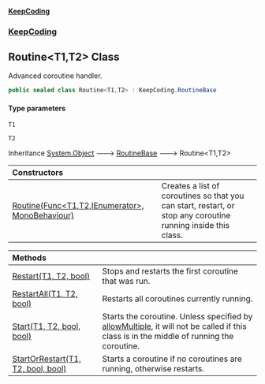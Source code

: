 #### [KeepCoding](index.md 'index')
### [KeepCoding](KeepCoding.md 'KeepCoding')
## Routine&lt;T1,T2&gt; Class
Advanced coroutine handler.   
```csharp
public sealed class Routine<T1,T2> : KeepCoding.RoutineBase
```
#### Type parameters
<a name='KeepCoding_Routine_T1_T2__T1'></a>
`T1`  
  
<a name='KeepCoding_Routine_T1_T2__T2'></a>
`T2`  
  

Inheritance [System.Object](https://docs.microsoft.com/en-us/dotnet/api/System.Object 'System.Object') &#129106; [RoutineBase](KeepCoding_RoutineBase.md 'KeepCoding.RoutineBase') &#129106; Routine&lt;T1,T2&gt;  

| Constructors | |
| :--- | :--- |
| [Routine(Func&lt;T1,T2,IEnumerator&gt;, MonoBehaviour)](KeepCoding_Routine_T1_T2__Routine(System_Func_T1_T2_System_Collections_IEnumerator__MonoBehaviour).md 'KeepCoding.Routine&lt;T1,T2&gt;.Routine(System.Func&lt;T1,T2,System.Collections.IEnumerator&gt;, MonoBehaviour)') | Creates a list of coroutines so that you can start, restart, or stop any coroutine running inside this class.<br/> |

| Methods | |
| :--- | :--- |
| [Restart(T1, T2, bool)](KeepCoding_Routine_T1_T2__Restart(T1_T2_bool).md 'KeepCoding.Routine&lt;T1,T2&gt;.Restart(T1, T2, bool)') | Stops and restarts the first coroutine that was run.<br/> |
| [RestartAll(T1, T2, bool)](KeepCoding_Routine_T1_T2__RestartAll(T1_T2_bool).md 'KeepCoding.Routine&lt;T1,T2&gt;.RestartAll(T1, T2, bool)') | Restarts all coroutines currently running.<br/> |
| [Start(T1, T2, bool, bool)](KeepCoding_Routine_T1_T2__Start(T1_T2_bool_bool).md 'KeepCoding.Routine&lt;T1,T2&gt;.Start(T1, T2, bool, bool)') | Starts the coroutine. Unless specified by [allowMultiple](KeepCoding_Routine_T1_T2__Start(T1_T2_bool_bool).md#KeepCoding_Routine_T1_T2__Start(T1_T2_bool_bool)_allowMultiple 'KeepCoding.Routine&lt;T1,T2&gt;.Start(T1, T2, bool, bool).allowMultiple'), it will not be called if this class is in the middle of running the coroutine.<br/> |
| [StartOrRestart(T1, T2, bool, bool)](KeepCoding_Routine_T1_T2__StartOrRestart(T1_T2_bool_bool).md 'KeepCoding.Routine&lt;T1,T2&gt;.StartOrRestart(T1, T2, bool, bool)') | Starts a coroutine if no coroutines are running, otherwise restarts.<br/> |
